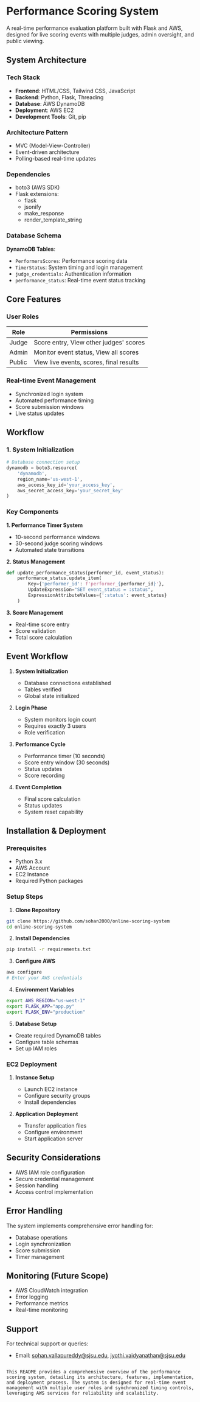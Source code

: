 # Performance Scoring System

A real-time performance evaluation platform built with Flask and AWS, designed for live scoring events with multiple judges, admin oversight, and public viewing.

## System Architecture

### Tech Stack
- **Frontend**: HTML/CSS, Tailwind CSS, JavaScript
- **Backend**: Python, Flask, Threading
- **Database**: AWS DynamoDB
- **Deployment**: AWS EC2
- **Development Tools**: Git, pip

### Architecture Pattern
- MVC (Model-View-Controller)
- Event-driven architecture
- Polling-based real-time updates

### Dependencies
- boto3 (AWS SDK)
- Flask extensions:
  - flask
  - jsonify
  - make_response
  - render_template_string

### Database Schema

**DynamoDB Tables**:
- `PerformersScores`: Performance scoring data
- `TimerStatus`: System timing and login management
- `judge_credentials`: Authentication information
- `performance_status`: Real-time event status tracking

## Core Features

### User Roles

| Role | Permissions |
|------|-------------|
| Judge | Score entry, View other judges' scores |
| Admin | Monitor event status, View all scores |
| Public | View live events, scores, final results |

### Real-time Event Management
- Synchronized login system
- Automated performance timing
- Score submission windows
- Live status updates

## Workflow

### 1. System Initialization
```python
# Database connection setup
dynamodb = boto3.resource(
    'dynamodb',
    region_name='us-west-1',
    aws_access_key_id='your_access_key',
    aws_secret_access_key='your_secret_key'
)
```

### Key Components

**1. Performance Timer System**
- 10-second performance windows
- 30-second judge scoring windows
- Automated state transitions

**2. Status Management**
```python
def update_performance_status(performer_id, event_status):
    performance_status.update_item(
        Key={'performer_id': f'performer_{performer_id}'},
        UpdateExpression="SET event_status = :status",
        ExpressionAttributeValues={':status': event_status}
    )
```

**3. Score Management**
- Real-time score entry
- Score validation
- Total score calculation

## Event Workflow

1. **System Initialization**
   - Database connections established
   - Tables verified
   - Global state initialized

2. **Login Phase**
   - System monitors login count
   - Requires exactly 3 users
   - Role verification

3. **Performance Cycle**
   - Performance timer (10 seconds)
   - Score entry window (30 seconds)
   - Status updates
   - Score recording

4. **Event Completion**
   - Final score calculation
   - Status updates
   - System reset capability

## Installation & Deployment

### Prerequisites
- Python 3.x
- AWS Account
- EC2 Instance
- Required Python packages

### Setup Steps

1. **Clone Repository**
```bash
git clone https://github.com/sohan2000/online-scoring-system
cd online-scoring-system
```

2. **Install Dependencies**
```bash
pip install -r requirements.txt
```

3. **Configure AWS**
```bash
aws configure
# Enter your AWS credentials
```

4. **Environment Variables**
```bash
export AWS_REGION="us-west-1"
export FLASK_APP="app.py"
export FLASK_ENV="production"
```

5. **Database Setup**
- Create required DynamoDB tables
- Configure table schemas
- Set up IAM roles

### EC2 Deployment

1. **Instance Setup**
   - Launch EC2 instance
   - Configure security groups
   - Install dependencies

2. **Application Deployment**
   - Transfer application files
   - Configure environment
   - Start application server

## Security Considerations

- AWS IAM role configuration
- Secure credential management
- Session handling
- Access control implementation

## Error Handling

The system implements comprehensive error handling for:
- Database operations
- Login synchronization
- Score submission
- Timer management

## Monitoring (Future Scope)

- AWS CloudWatch integration
- Error logging
- Performance metrics
- Real-time monitoring

## Support

For technical support or queries:
- Email: sohan.vallapureddy@sjsu.edu, jyothi.vaidyanathan@sjsu.edu

```

This README provides a comprehensive overview of the performance scoring system, detailing its architecture, features, implementation, and deployment process. The system is designed for real-time event management with multiple user roles and synchronized timing controls, leveraging AWS services for reliability and scalability.
